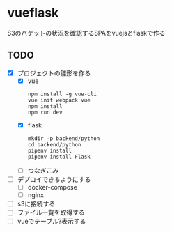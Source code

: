 vueflask
=====================

S3のバケットの状況を確認するSPAをvuejsとflaskで作る

## TODO

- [x] プロジェクトの雛形を作る
    - [x] vue
        ```
        npm install -g vue-cli
        vue init webpack vue
        npm install
        npm run dev
        ```
    - [x] flask
        ```
        mkdir -p backend/python
        cd backend/python
        pipenv install
        pipenv install Flask
        ```
    - [ ] つなぎこみ
- [ ] デプロイできるようにする
    - [ ] docker-compose
    - [ ] nginx
- [ ] s3に接続する
- [ ] ファイル一覧を取得する
- [ ] vueでテーブル?表示する
